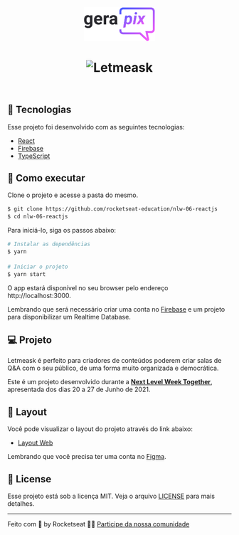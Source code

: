 <p align="center">
  <img alt="GeraPix" src=".github/logo.svg" width="160px">
</p>



<h1 align="center">
    <img alt="Letmeask" src=".github/cover.svg" />
</h1>

<br>

## 🧪 Tecnologias

Esse projeto foi desenvolvido com as seguintes tecnologias:

- [React](https://reactjs.org)
- [Firebase](https://firebase.google.com/)
- [TypeScript](https://www.typescriptlang.org/)

## 🚀 Como executar

Clone o projeto e acesse a pasta do mesmo.

```bash
$ git clone https://github.com/rocketseat-education/nlw-06-reactjs
$ cd nlw-06-reactjs
```

Para iniciá-lo, siga os passos abaixo:
```bash
# Instalar as dependências
$ yarn

# Iniciar o projeto
$ yarn start
```
O app estará disponível no seu browser pelo endereço http://localhost:3000.

Lembrando que será necessário criar uma conta no [Firebase](https://firebase.google.com/) e um projeto para disponibilizar um Realtime Database.

## 💻 Projeto

Letmeask é perfeito para criadores de conteúdos poderem criar salas de Q&A com o seu público, de uma forma muito organizada e democrática. 

Este é um projeto desenvolvido durante a **[Next Level Week Together](https://nextlevelweek.com/)**, apresentada dos dias 20 a 27 de Junho de 2021.


## 🔖 Layout

Você pode visualizar o layout do projeto através do link abaixo:

- [Layout Web](https://www.figma.com/community/file/1009824839797878169/Letmeask) 

Lembrando que você precisa ter uma conta no [Figma](http://figma.com/).

## 📝 License

Esse projeto está sob a licença MIT. Veja o arquivo [LICENSE](LICENSE.md) para mais detalhes.

---

Feito com 💜 by Rocketseat 👋🏻 [Participe da nossa comunidade](https://discord.gg/gKUVrzrPrU)
